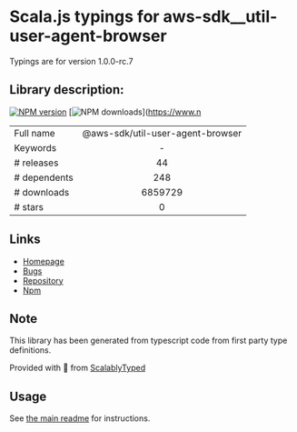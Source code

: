 
# Scala.js typings for aws-sdk__util-user-agent-browser

Typings are for version 1.0.0-rc.7

## Library description:
[![NPM version](https://img.shields.io/npm/v/@aws-sdk/util-user-agent-browser/latest.svg)](https://www.npmjs.com/package/@aws-sdk/util-user-agent-browser) [![NPM downloads](https://img.shields.io/npm/dm/@aws-sdk/util-user-agent-browser.svg)](https://www.n

|                    |                 |
| ------------------ | :-------------: |
| Full name          | @aws-sdk/util-user-agent-browser |
| Keywords           | - |
| # releases         | 44 |
| # dependents       | 248 |
| # downloads        | 6859729 |
| # stars            | 0 |

## Links
- [Homepage](https://github.com/aws/aws-sdk-js-v3/tree/main/packages/util-user-agent-browser)
- [Bugs](https://github.com/aws/aws-sdk-js-v3/issues)
- [Repository](https://github.com/aws/aws-sdk-js-v3)
- [Npm](https://www.npmjs.com/package/%40aws-sdk%2Futil-user-agent-browser)
    


## Note
This library has been generated from typescript code from first party type definitions.

Provided with :purple_heart: from [ScalablyTyped](https://github.com/oyvindberg/ScalablyTyped)

## Usage
See [the main readme](../../readme.md) for instructions.


